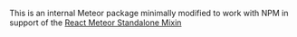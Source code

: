 This is an internal Meteor package minimally modified to work with NPM in support of the [React Meteor Standalone Mixin](https://www.npmjs.com/package/meteor-standalone-react-mixin)